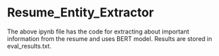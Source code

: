 # Resume_Entity_Extractor
The above ipynb file has the code for extracting about important information from the resume and uses BERT model. Results are stored in eval_results.txt.
